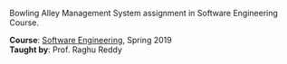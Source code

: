 Bowling Alley Management System assignment in Software Engineering Course.

**Course**: [Software Engineering], Spring 2019<br>
**Taught by**: Prof. Raghu Reddy

[Software Engineering]: https://github.com/iiithf/software-engineering
